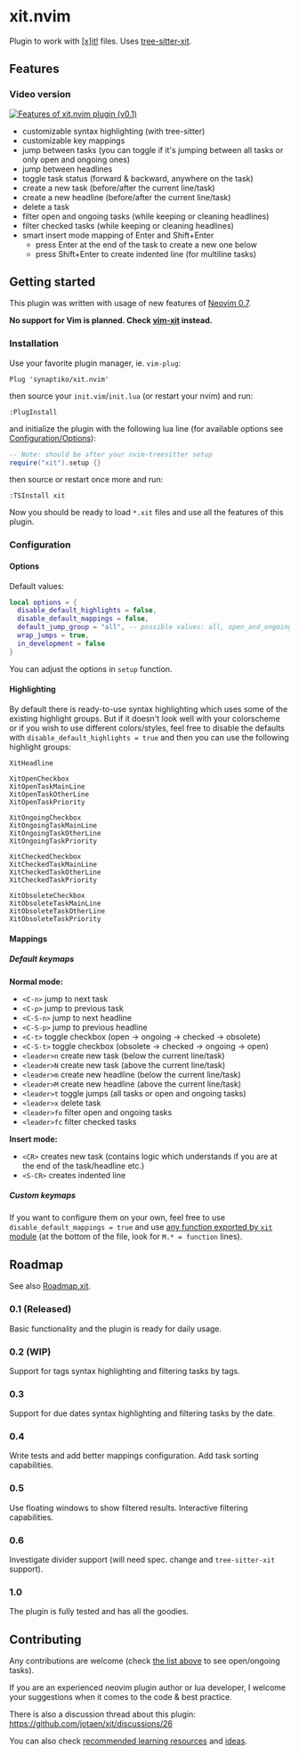# xit.nvim

Plugin to work with [[x]it!](https://xit.jotaen.net/) files. Uses [tree-sitter-xit](https://github.com/synaptiko/tree-sitter-xit).

## Features

### Video version
[![Features of xit.nvim plugin (v0.1)](https://img.youtube.com/vi/VrFdujDqeOA/default.jpg)](https://youtu.be/VrFdujDqeOA)

- customizable syntax highlighting (with tree-sitter)
- customizable key mappings
- jump between tasks (you can toggle if it's jumping between all tasks or only open and ongoing ones)
- jump between headlines
- toggle task status (forward & backward, anywhere on the task)
- create a new task (before/after the current line/task)
- create a new headline (before/after the current line/task)
- delete a task
- filter open and ongoing tasks (while keeping or cleaning headlines)
- filter checked tasks (while keeping or cleaning headlines)
- smart insert mode mapping of Enter and Shift+Enter
  - press Enter at the end of the task to create a new one below
  - press Shift+Enter to create indented line (for multiline tasks)

## Getting started

This plugin was written with usage of new features of [Neovim 0.7](https://github.com/neovim/neovim/releases/tag/v0.7.0).

__No support for Vim is planned. Check [vim-xit](https://github.com/ryanolsonx/vim-xit) instead.__

### Installation

Use your favorite plugin manager, ie. `vim-plug`:
```
Plug 'synaptiko/xit.nvim'
```

then source your `init.vim`/`init.lua` (or restart your nvim) and run:
```
:PlugInstall
```

and initialize the plugin with the following lua line (for available options see [Configuration/Options](#options)):
```lua
-- Note: should be after your nvim-treesitter setup
require("xit").setup {}
```

then source or restart once more and run:
```
:TSInstall xit
```

Now you should be ready to load `*.xit` files and use all the features of this plugin.

### Configuration

#### Options

Default values:
```lua
local options = {
  disable_default_highlights = false,
  disable_default_mappings = false,
  default_jump_group = "all", -- possible values: all, open_and_ongoing
  wrap_jumps = true,
  in_development = false
}
```

You can adjust the options in `setup` function.

#### Highlighting

By default there is ready-to-use syntax highlighting which uses some of the existing highlight groups. But if it doesn't look well with your colorscheme or if you wish to use different colors/styles, feel free to disable the defaults with `disable_default_highlights = true` and then you can use the following highlight groups:
```
XitHeadline

XitOpenCheckbox
XitOpenTaskMainLine
XitOpenTaskOtherLine
XitOpenTaskPriority

XitOngoingCheckbox
XitOngoingTaskMainLine
XitOngoingTaskOtherLine
XitOngoingTaskPriority

XitCheckedCheckbox
XitCheckedTaskMainLine
XitCheckedTaskOtherLine
XitCheckedTaskPriority

XitObsoleteCheckbox
XitObsoleteTaskMainLine
XitObsoleteTaskOtherLine
XitObsoleteTaskPriority
```

#### Mappings

##### Default keymaps

**Normal mode:**

- `<C-n>` jump to next task
- `<C-p>` jump to previous task
- `<C-S-n>` jump to next headline
- `<C-S-p>` jump to previous headline
- `<C-t>` toggle checkbox (open -> ongoing -> checked -> obsolete)
- `<C-S-t>` toggle checkbox (obsolete -> checked -> ongoing -> open)
- `<leader>n` create new task (below the current line/task)
- `<leader>N` create new task (above the current line/task)
- `<leader>m` create new headline (below the current line/task)
- `<leader>M` create new headline (above the current line/task)
- `<leader>t` toggle jumps (all tasks or open and ongoing tasks)
- `<leader>x` delete task
- `<leader>fo` filter open and ongoing tasks
- `<leader>fc` filter checked tasks

**Insert mode:**

- `<CR>` creates new task (contains logic which understands if you are at the end of the task/headline etc.)
- `<S-CR>` creates indented line

##### Custom keymaps

If you want to configure them on your own, feel free to use `disable_default_mappings = true` and use [any function exported by `xit` module](./lua/xit.init.lua) (at the bottom of the file, look for `M.* = function` lines).

## Roadmap

See also [Roadmap.xit](./Roadmap.xit).

### 0.1 (Released)

Basic functionality and the plugin is ready for daily usage.

### 0.2 (WIP)

Support for tags syntax highlighting and filtering tasks by tags.

### 0.3

Support for due dates syntax highlighting and filtering tasks by the date.

### 0.4

Write tests and add better mappings configuration. Add task sorting capabilities.

### 0.5

Use floating windows to show filtered results. Interactive filtering capabilities.

### 0.6

Investigate divider support (will need spec. change and `tree-sitter-xit` support).

### 1.0

The plugin is fully tested and has all the goodies.

## Contributing

Any contributions are welcome (check [the list above](#roadmap) to see open/ongoing tasks).

If you are an experienced neovim plugin author or lua developer, I welcome your suggestions when it comes to the code & best practice.

There is also a discussion thread about this plugin: https://github.com/jotaen/xit/discussions/26

You can also check [recommended learning resources](./LearningResources.md) and [ideas](./Ideas.md).
